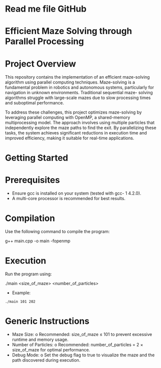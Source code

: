 # Read me file GitHub

# Efficient Maze Solving through Parallel Processing

# Project Overview

This repository contains the implementation of an efficient maze-solving algorithm using parallel
computing techniques. Maze-solving is a fundamental problem in robotics and autonomous
systems, particularly for navigation in unknown environments. Traditional sequential maze-
solving algorithms struggle with large-scale mazes due to slow processing times and suboptimal
performance.

To address these challenges, this project optimizes maze-solving by leveraging parallel
computing with OpenMP, a shared-memory multiprocessing model. The approach involves
using multiple particles that independently explore the maze paths to find the exit. By
parallelizing these tasks, the system achieves significant reductions in execution time and
improved efficiency, making it suitable for real-time applications.

# Getting Started

# Prerequisites

- Ensure gcc is installed on your system (tested with gcc- 1 4.2.0).
- A multi-core processor is recommended for best results.

# Compilation

Use the following command to compile the program:

g++ main.cpp -o main -fopenmp

# Execution

Run the program using:

./main <size_of_maze> <number_of_particles>

- Example:

```
./main 101 202
```

# Generic Instructions

- Maze Size:
    o Recommended: size_of_maze ≤ 101 to prevent excessive runtime and memory
       usage.
- Number of Particles:
    o Recommended: number_of_particles = 2 × size_of_maze for optimal
       performance.
- Debug Mode:
    o Set the debug flag to true to visualize the maze and the path discovered during
       execution.


